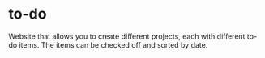 # to-do

Website that allows you to create different projects, each with different to-do items. The items can be checked off and sorted by date.

